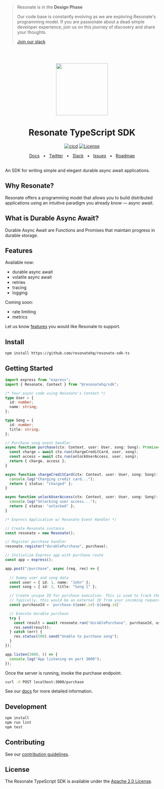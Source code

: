 > Resonate is in the **Design Phase**
> 
> Our code base is constantly evolving as we are exploring Resonate's programming model. If you are passionate about a dead simple developer experience, join us on this journey of discovery and share your thoughts.
>
> [Join our slack](https://resonatehqcommunity.slack.com)

<br /><br />
<p align="center">
   <img height="170"src="https://raw.githubusercontent.com/resonatehq/resonate/main/docs/img/echo.png">
</p>

<h1 align="center">Resonate TypeScript SDK</h1>

<div align="center">

[![cicd](https://github.com/resonatehq/resonate-sdk-ts/actions/workflows/cicd.yaml/badge.svg)](https://github.com/resonatehq/resonate-sdk-ts/actions/workflows/cicd.yaml)
[![License](https://img.shields.io/badge/License-Apache_2.0-blue.svg)](https://opensource.org/licenses/Apache-2.0)

</div>

<div align="center">
  <a href="https://docs.resonatehq.io">Docs</a>
  <span>&nbsp;&nbsp;•&nbsp;&nbsp;</span>
  <a href="https://twitter.com/resonatehqio">Twitter</a>
  <span>&nbsp;&nbsp;•&nbsp;&nbsp;</span>
  <a href="https://resonatehqcommunity.slack.com">Slack</a>
  <span>&nbsp;&nbsp;•&nbsp;&nbsp;</span>
  <a href="https://github.com/resonatehq/resonate-sdk-ts/issues">Issues</a>
  <span>&nbsp;&nbsp;•&nbsp;&nbsp;</span>
  <a href="https://github.com/resonatehq/resonate/issues/131">Roadmap</a>
  <br /><br />
</div>

An SDK for writing simple and elegant durable async await applications.

## Why Resonate?
Resonate offers a programming model that allows you to build distributed applications using an intuitive paradigm you already know — async await.

## What is Durable Async Await?

Durable Async Await are Functions and Promises that maintain progress in durable storage.

## Features

Available now:
- durable async await
- volatile async await
- retries
- tracing
- logging

Coming soon:
- rate limiting
- metrics

Let us know [features](https://github.com/resonatehq/resonate-sdk-ts/issues) you would like Resonate to support.

## Install
```bash
npm install https://github.com/resonatehq/resonate-sdk-ts
```

## Getting Started
```typescript
import express from "express";
import { Resonate, Context } from "@resonatehq/sdk";

/* Your async code using Resonate's Context */
type User = {
  id: number;
  name: string;
};

type Song = {
  id: number;
  title: string;
};

// Purchase song event handler
async function purchase(ctx: Context, user: User, song: Song): Promise<{ charge: any; access: any }> {
  const charge = await ctx.run(chargeCreditCard, user, song);
  const access = await ctx.run(unlockUserAccess, user, song);
  return { charge, access };
}

async function chargeCreditCard(ctx: Context, user: User, song: Song): Promise<any> {
  console.log("Charging credit card...");
  return { status: "charged" };
}

async function unlockUserAccess(ctx: Context, user: User, song: Song): Promise<any> {
  console.log("Unlocking user access...");
  return { status: "unlocked" };
}

/* Express Application w/ Resonate Event Handler */

// Create Resonate instance
const resonate = new Resonate();

// Register purchase handler
resonate.register("durablePurchase", purchase);

// Initialize Express app with purchase route
const app = express();

app.post("/purchase", async (req, res) => {
  
  // Dummy user and song data
  const user = { id: 1, name: "John" };
  const song = { id: 1, title: "Song 1" };

  // Create unique ID for purchase execution. This is used to track the execution. 
  // Typically, this would be an external ID from your incoming request.
  const purchaseId = `purchase-${user.id}-${song.id}`

  // Execute durable purchase
  try {
    const result = await resonate.run("durablePurchase", purchaseId, user, song);
    res.send(result);
  } catch (err) {
    res.status(500).send("Unable to purchase song");
  }
});

app.listen(3000, () => {
  console.log("App listening on port 3000");
});

```

Once the server is running, invoke the purchase endpoint.
```bash
curl -X POST localhost:3000/purchase
```

See our [docs](https://docs.resonatehq.io) for more detailed information.

## Development
```bash
npm install
npm run lint
npm test
```

## Contributing
See our [contribution guidelines](CONTRIBUTING.md).

## License
The Resonate TypeScript SDK is available under the [Apache 2.0 License](LICENSE).
